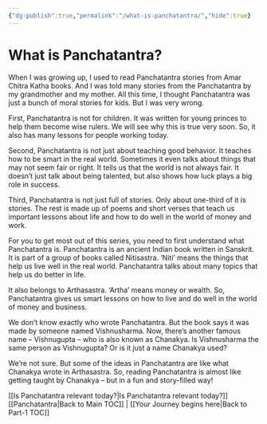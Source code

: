 ```yaml
---
{"dg-publish":true,"permalink":"/what-is-panchatantra/","hide":true}
---
```


# What is Panchatantra?

When I was growing up, I used to read Panchatantra stories from Amar Chitra Katha books. And I was told many stories from the Panchatantra by my grandmother and my mother. All this time, I thought Panchatantra was just a bunch of moral stories for kids. But I was very wrong.

First, Panchatantra is not for children. It was written for young princes to help them become wise rulers. We will see why this is true very soon. So, it also has many lessons for people working today.

Second, Panchatantra is not just about teaching good behavior. It teaches how to be smart in the real world. Sometimes it even talks about things that may not seem fair or right. It tells us that the world is not always fair. It doesn’t just talk about being talented, but also shows how luck plays a big role in success.

Third, Panchatantra is not just full of stories. Only about one-third of it is stories. The rest is made up of poems and short verses that teach us important lessons about life and how to do well in the world of money and work.

For you to get most out of this series, you need to first understand what Panchatantra is. Panchatantra is an ancient Indian book written in Sanskrit. It is part of a group of books called Nitisastra. ‘Niti’ means the things that help us live well in the real world. Panchatantra talks about many topics that help us do better in life.

It also belongs to Arthasastra. ‘Artha’ means money or wealth. So, Panchatantra gives us smart lessons on how to live and do well in the world of money and business.

We don’t know exactly who wrote Panchatantra. But the book says it was made by someone named Vishnusharma. Now, there’s another famous name – Vishnugupta – who is also known as Chanakya. Is Vishnusharma the same person as Vishnugupta? Or is it just a name Chanakya used?

We’re not sure. But some of the ideas in Panchatantra are like what Chanakya wrote in Arthasastra. So, reading Panchatantra is almost like getting taught by Chanakya – but in a fun and story-filled way!

[[Is Panchatantra relevant today?\|Is Panchatantra relevant today?]]
[[Panchatantra\|Back to Main TOC]] | [[Your Journey begins here\|Back to Part-1 TOC]]

